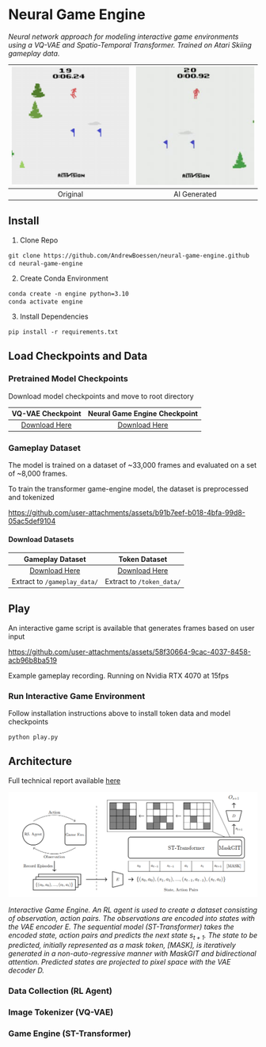 # Neural Game Engine

_Neural network approach for modeling interactive game environments using a VQ-VAE and Spatio-Temporal Transformer. Trained on Atari Skiing gameplay data._

| ![SkiingGIF](./assets/original.gif) | ![Generated](./assets/game.gif) |
| :---------------------------------: | :-----------------------------: |
|              Original               |          AI Generated           |

## Install

1. Clone Repo

```
git clone https://github.com/AndrewBoessen/neural-game-engine.github
cd neural-game-engine
```

2. Create Conda Environment

```
conda create -n engine python=3.10
conda activate engine
```

3. Install Dependencies

```
pip install -r requirements.txt
```

## Load Checkpoints and Data

### Pretrained Model Checkpoints

Download model checkpoints and move to root directory

|                                          VQ-VAE Checkpoint                                          |                                    Neural Game Engine Checkpoint                                    |
| :-------------------------------------------------------------------------------------------------: | :-------------------------------------------------------------------------------------------------: |
| [Download Here](https://drive.google.com/file/d/1xIec8GLG2CwhUb2dGMrpVb2z1NoUrjHJ/view?usp=sharing) | [Download Here](https://drive.google.com/file/d/1exsjhvskQ48hqWKFC-quVvV3ftBuZ4cW/view?usp=sharing) |

### Gameplay Dataset

The model is trained on a dataset of ~33,000 frames and evaluated on a set of ~8,000 frames.

To train the transformer game-engine model, the dataset is preprocessed and tokenized

https://github.com/user-attachments/assets/b91b7eef-b018-4bfa-99d8-05ac5def9104

#### Download Datasets

|                                          Gameplay Dataset                                           |                                            Token Dataset                                            |
| :-------------------------------------------------------------------------------------------------: | :-------------------------------------------------------------------------------------------------: |
| [Download Here](https://drive.google.com/file/d/1mr900bK0xpwiQskSB4KJvwtrbwtnEJcY/view?usp=sharing) | [Download Here](https://drive.google.com/file/d/19UJVwnnpArB_rG6F4Jn3TTqxKfn04mhD/view?usp=sharing) |
|                                    Extract to `/gameplay_data/`                                     |                                      Extract to `/token_data/`                                      |

## Play

An interactive game script is available that generates frames based on user input

https://github.com/user-attachments/assets/58f30664-9cac-4037-8458-acb96b8ba519

Example gameplay recording. Running on Nvidia RTX 4070 at 15fps

### Run Interactive Game Environment

Follow installation instructions above to install token data and model checkpoints

```
python play.py
```

## Architecture

Full technical report available [here](./assets/technical_report.pdf)

![neural game engine](./assets/architecture.png)

_Interactive Game Engine. An RL agent is used to create a dataset consisting of
observation, action pairs. The observations are encoded into states with the VAE encoder $E$.
The sequential model (ST-Transformer) takes the encoded state, action pairs and predicts
the next state $s_{t+1}$. The state to be predicted, initially represented as a mask token,
$\text{[MASK]}$, is iteratively generated in a non-auto-regressive manner with MaskGIT and bidirectional attention. Predicted states are projected to pixel space with the VAE decoder
$D$._

### Data Collection (RL Agent)

### Image Tokenizer (VQ-VAE)

### Game Engine (ST-Transformer)

